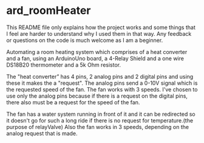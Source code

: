 # ard_roomHeater
This README file only explains how the project works and some things that I feel are harder to understand why I used them in that way. 
Any feedback or questions on the code is much welcome as I am a beginner.

Automating a room heating system which comprises of a heat converter and a fan, using an ArduinoUno board, a 4-Relay Shield and a one wire DS18B20 thermometer and a 5k Ohm resistor.

The "heat converter” has 4 pins, 2 analog pins and 2 digital pins and using these it makes the a "request". 
The analog pins send a 0-10V signal which is the requested speed of the fan. The fan works with 3 speeds.
I've chosen to use only the analog pins because if there is a request on the digital pins, there also must be a request for the speed of the fan. 

The fan has a water system running in front of it and it can be redirected so it doesn't go for such a long ride if there is no request for temperature.(the purpose of relayValve)
Also the fan works in 3 speeds, depending on the analog request that is made.

